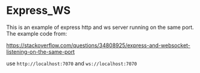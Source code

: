 # Express_WS

This is an example of express http and ws server running on the same port. The example code from:

https://stackoverflow.com/questions/34808925/express-and-websocket-listening-on-the-same-port

use `http://localhost:7070` and `ws://localhost:7070`